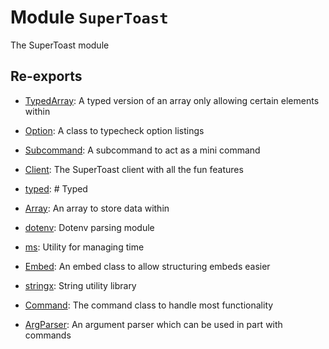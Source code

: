 
# Module `SuperToast`

The SuperToast module




## Re-exports

* [TypedArray](../classes/TypedArray.md): A typed version of an array only allowing certain elements within

* [Option](../classes/Option.md): A class to typecheck option listings

* [Subcommand](../classes/Subcommand.md): A subcommand to act as a mini command

* [Client](../classes/SuperToastClient.md): The SuperToast client with all the fun features

* [typed](../classes/typed.md): # Typed

* [Array](../classes/Array.md): An array to store data within

* [dotenv](../modules/dotenv.md): Dotenv parsing module

* [ms](../modules/ms.md): Utility for managing time

* [Embed](../classes/Embed.md): An embed class to allow structuring embeds easier

* [stringx](../modules/stringx.md): String utility library

* [Command](../classes/Command.md): The command class to handle most functionality

* [ArgParser](../classes/ArgParser.md): An argument parser which can be used in part with commands




